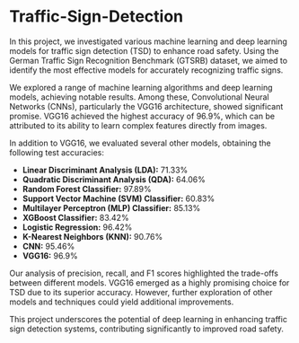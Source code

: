 # Traffic-Sign-Detection

In this project, we investigated various machine learning and deep learning models for traffic sign detection (TSD) to enhance road safety. Using the German Traffic Sign Recognition Benchmark (GTSRB) dataset, we aimed to identify the most effective models for accurately recognizing traffic signs.

We explored a range of machine learning algorithms and deep learning models, achieving notable results. Among these, Convolutional Neural Networks (CNNs), particularly the VGG16 architecture, showed significant promise. VGG16 achieved the highest accuracy of 96.9%, which can be attributed to its ability to learn complex features directly from images.

In addition to VGG16, we evaluated several other models, obtaining the following test accuracies:

- **Linear Discriminant Analysis (LDA):** 71.33%
- **Quadratic Discriminant Analysis (QDA):** 64.06%
- **Random Forest Classifier:** 97.89%
- **Support Vector Machine (SVM) Classifier:** 60.83%
- **Multilayer Perceptron (MLP) Classifier:** 85.13%
- **XGBoost Classifier:** 83.42%
- **Logistic Regression:** 96.42%
- **K-Nearest Neighbors (KNN):** 90.76%
- **CNN:** 95.46%
- **VGG16:** 96.9%

Our analysis of precision, recall, and F1 scores highlighted the trade-offs between different models. VGG16 emerged as a highly promising choice for TSD due to its superior accuracy. However, further exploration of other models and techniques could yield additional improvements.

This project underscores the potential of deep learning in enhancing traffic sign detection systems, contributing significantly to improved road safety.

